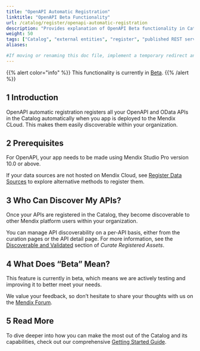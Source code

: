 ```yaml
---
title: "OpenAPI Automatic Registration"
linktitle: "OpenAPI Beta Functionality"
url: /catalog/register/openapi-automatic-registration
description: "Provides explanation of OpenAPI Beta functionality in Catalog"
weight: 50
tags: ["Catalog", "external entities", "register", "published REST service" ,"registration", "OpenAPI"]
aliases:

#If moving or renaming this doc file, implement a temporary redirect and let the respective team know they should update the URL in the product. See Mapping to Products for more details. 
---
```


{{% alert color="info" %}}
This functionality is currently in [Beta](/releasenotes/beta-features/).
{{% /alert %}}

## 1 Introduction

OpenAPI automatic registration registers all your OpenAPI and OData APIs in the Catalog automatically when you app is deployed to the Mendix CLoud. This makes them easily discoverable within your organization.

## 2 Prerequisites

For OpenAPI, your app needs to be made using Mendix Studio Pro version 10.0 or above.

If your data sources are not hosted on Mendix Cloud, see [Register Data Sources](/catalog/register/) to explore alternative methods to register them.

## 3 Who Can Discover My APIs?

Once your APIs are registered in the Catalog, they become discoverable to other Mendix platform users within your organization.

You can manage API discoverability on a per-API basis, either from the curation pages or the API detail page. For more information, see the [Discoverable and Validated](/catalog/manage/curate/#discoverability) section of *Curate Registered Assets*.

## 4 What Does “Beta” Mean?

This feature is currently in beta, which means we are actively testing and improving it to better meet your needs.

We value your feedback, so don’t hesitate to share your thoughts with us on the [Mendix Forum](https://forum.mendix.com/link/space/catalog).

## 5 Read More

To dive deeper into how you can make the most out of the Catalog and its capabilities, check out our comprehensive [Getting Started Guide](/catalog/get-started/).
